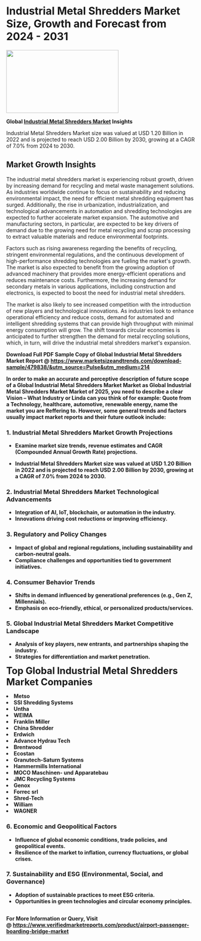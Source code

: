 <H1>Industrial Metal Shredders Market Size, Growth and Forecast from 2024 - 2031</H1><img class="aligncenter size-medium wp-image-584254" src="https://thirdeyenews.in/wp-content/uploads/2024/09/Global-Market-Research-300x168.jpeg" alt="" width="300" height="168" /><p><strong>Global&nbsp;<a href="https://www.marketsizeandtrends.com/download-sample/479838/&amp;utm_source=Pulse&amp;utm_medium=214">Industrial Metal Shredders Market</a> Insights</strong></p><p>Industrial Metal Shredders Market size was valued at USD 1.20 Billion in 2022 and is projected to reach USD 2.00 Billion by 2030, growing at a CAGR of 7.0% from 2024 to 2030.</p><p><h2>Market Growth Insights</h2> <p>The industrial metal shredders market is experiencing robust growth, driven by increasing demand for recycling and metal waste management solutions. As industries worldwide continue to focus on sustainability and reducing environmental impact, the need for efficient metal shredding equipment has surged. Additionally, the rise in urbanization, industrialization, and technological advancements in automation and shredding technologies are expected to further accelerate market expansion. The automotive and manufacturing sectors, in particular, are expected to be key drivers of demand due to the growing need for metal recycling and scrap processing to extract valuable materials and reduce environmental footprints.</p> <p><strong></strong></p> <p>Factors such as rising awareness regarding the benefits of recycling, stringent environmental regulations, and the continuous development of high-performance shredding technologies are fueling the market's growth. The market is also expected to benefit from the growing adoption of advanced machinery that provides more energy-efficient operations and reduces maintenance costs. Furthermore, the increasing demand for secondary metals in various applications, including construction and electronics, is expected to boost the need for industrial metal shredders.</p> <p>The market is also likely to see increased competition with the introduction of new players and technological innovations. As industries look to enhance operational efficiency and reduce costs, demand for automated and intelligent shredding systems that can provide high throughput with minimal energy consumption will grow. The shift towards circular economies is anticipated to further strengthen the demand for metal recycling solutions, which, in turn, will drive the industrial metal shredders market's expansion.</p> <p><strong></p><p><span class=""><strong>Download Full PDF Sample Copy of Global Industrial Metal Shredders Market Report</strong> @ <a href="https://www.marketsizeandtrends.com/download-sample/479838/&amp;utm_source=Pulse&amp;utm_medium=214" target="_blank">https://www.marketsizeandtrends.com/download-sample/479838/&amp;utm_source=Pulse&amp;utm_medium=214</a></span></p><p>In order to make an accurate and perceptive description of future scope of a Global&nbsp;Industrial Metal Shredders Market Market as Global&nbsp;Industrial Metal Shredders Market Market of 2025, you need to describe a clear Vision &ndash; What Industry or Linda can you think of for example: Quote from a Technology, healthcare, automotive, renewable energy, name the market you are Reffering to. However, some general trends and factors usually impact market reports and their future outlook include:</p><h3>1.&nbsp;<strong>Industrial Metal Shredders Market Growth Projections</strong></h3><ul><li>Examine market size trends, revenue estimates and CAGR (Compounded Annual Growth Rate) projections.</li><li><p>Industrial Metal Shredders Market size was valued at USD 1.20 Billion in 2022 and is projected to reach USD 2.00 Billion by 2030, growing at a CAGR of 7.0% from 2024 to 2030.</p></li></ul><h3>2.&nbsp;<strong>Industrial Metal Shredders Market Technological Advancements</strong></h3><ul><li>Integration of AI, IoT, blockchain, or automation in the industry.</li><li>Innovations driving cost reductions or improving efficiency.</li></ul><h3>3.&nbsp;<strong>Regulatory and Policy Changes</strong></h3><ul><li>Impact of global and regional regulations, including sustainability and carbon-neutral goals.</li><li>Compliance challenges and opportunities tied to government initiatives.</li></ul><h3>4.&nbsp;<strong>Consumer Behavior Trends</strong></h3><ul><li>Shifts in demand influenced by generational preferences (e.g., Gen Z, Millennials).</li><li>Emphasis on eco-friendly, ethical, or personalized products/services.</li></ul><h3>5.&nbsp;<strong>Global Industrial Metal Shredders Market Competitive Landscape</strong></h3><ul><li>Analysis of key players, new entrants, and partnerships shaping the industry.</li><li>Strategies for differentiation and market penetration.</li></ul><p data-pm-slice="1 1 []"><span style="color: inherit; font-family: inherit; font-size: 25px;">Top Global Industrial Metal Shredders Market Companies</span></p><div class="" data-test-id=""><p><li>Metso</li><li> SSI Shredding Systems</li><li> Untha</li><li> WEIMA</li><li> Franklin Miller</li><li> China Shredder</li><li> Erdwich</li><li> Advance Hydrau Tech</li><li> Brentwood</li><li> Ecostan</li><li> Granutech-Saturn Systems</li><li> Hammermills International</li><li> MOCO Maschinen- und Apparatebau</li><li> JMC Recycling Systems</li><li> Genox</li><li> Forrec srl</li><li> Shred-Tech</li><li> William</li><li> WAGNER</li></p></div><h3>6.&nbsp;<strong>Economic and Geopolitical Factors</strong></h3><ul><li>Influence of global economic conditions, trade policies, and geopolitical events.</li><li>Resilience of the market to inflation, currency fluctuations, or global crises.</li></ul><h3>7.&nbsp;<strong>Sustainability and ESG (Environmental, Social, and Governance)</strong></h3><ul><li>Adoption of sustainable practices to meet ESG criteria.</li><li>Opportunities in green technologies and circular economy principles.</li></ul><h2><strong style="font-size: 14px;">For More Information or Query, Visit @&nbsp;</strong><a style="background-color: #ffffff; font-size: 14px;" href="https://www.marketsizeandtrends.com/report/industrial-metal-shredders-market/" target="_blank">https://www.verifiedmarketreports.com/product/airport-passenger-boarding-bridge-market</a></h2>
